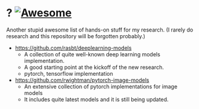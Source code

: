 # ? [![Awesome](https://awesome.re/badge.svg)](https://awesome.re)
Another stupid awesome list of hands-on stuff for my research. (I rarely do research and this repository will be forgotten probably.)

- https://github.com/rasbt/deeplearning-models
  - A collection of quite well-known deep learning models implementation.
  - A good starting point at the kickoff of the new research.
  - pytorch, tensorflow implementation
- https://github.com/rwightman/pytorch-image-models
  - An extensive collection of pytorch implementations for image models
  - It includes quite latest models and it is still being updated.
